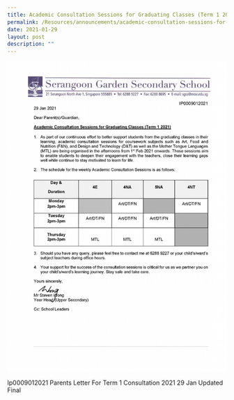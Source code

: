 ```yaml
---
title: Academic Consultation Sessions for Graduating Classes (Term 1 2021)
permalink: /Resources/announcements/academic-consultation-sessions-for-graduating-classes-term-1-2021/
date: 2021-01-29
layout: post
description: ""
---
```



<a href="/images/Parents-letter-for-Term-1-Consultation-2021-29-Jan-updated-final-1086x1536.png" target = "_blank"> <img src="/images/Parents-letter-for-Term-1-Consultation-2021-29-Jan-updated-final-1086x1536.png"
     ></a>

Ip0009012021 Parents Letter For Term 1 Consultation 2021 29 Jan Updated Final